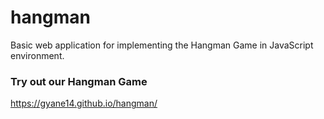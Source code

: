 # hangman
Basic web application for implementing the Hangman Game in JavaScript environment.

### Try out our Hangman Game
https://gyane14.github.io/hangman/